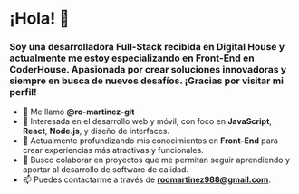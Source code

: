 # ¡Hola! 👋  
### Soy una desarrolladora Full-Stack recibida en Digital House y actualmente me estoy especializando en **Front-End** en CoderHouse. Apasionada por crear soluciones innovadoras y siempre en busca de nuevos desafíos. ¡Gracias por visitar mi perfil!

- 👋 Me llamo **@ro-martinez-git**
- 👀 Interesada en el desarrollo web y móvil, con foco en **JavaScript**, **React**, **Node.js**, y diseño de interfaces.
- 🌱 Actualmente profundizando mis conocimientos en **Front-End** para crear experiencias más atractivas y funcionales.
- 💞️ Busco colaborar en proyectos que me permitan seguir aprendiendo y aportar al desarrollo de software de calidad.
- 📫 Puedes contactarme a través de **roomartinez988@gmail.com**.

<!---
ro-martinez-git/ro-martinez-git is a ✨ special ✨ repository because its `README.md` (this file) appears on your GitHub profile.
You can click the Preview link to take a look at your changes.
--->
